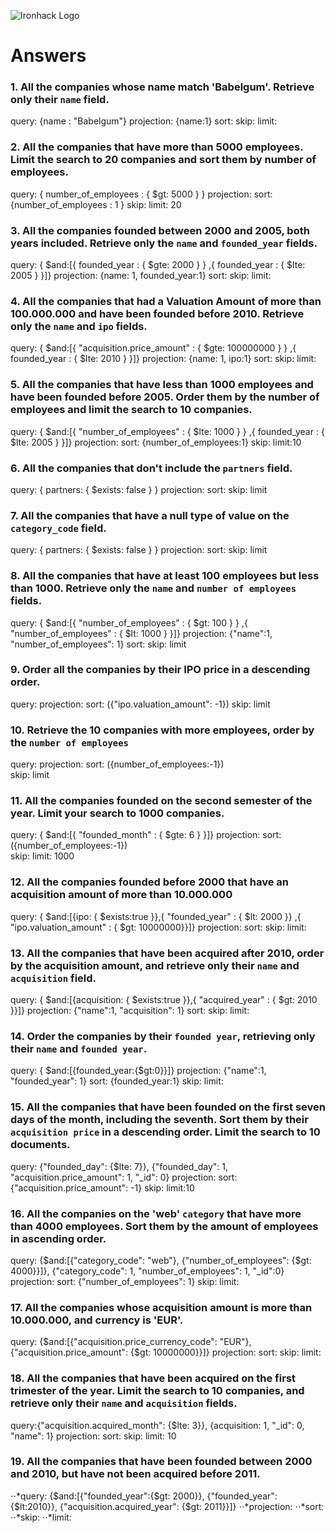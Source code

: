 ![Ironhack Logo](https://i.imgur.com/1QgrNNw.png)

# Answers

### 1. All the companies whose name match 'Babelgum'. Retrieve only their `name` field.

<!-- Your Code Goes Here -->
query: {name : "Babelgum"}
projection: {name:1}
sort:
skip:
limit: 

### 2. All the companies that have more than 5000 employees. Limit the search to 20 companies and sort them by **number of employees**.

<!-- Your Code Goes Here -->

query: { number_of_employees : { $gt: 5000 } }
projection: 
sort: {number_of_employees : 1 }
skip: 
limit: 20

### 3. All the companies founded between 2000 and 2005, both years included. Retrieve only the `name` and `founded_year` fields.

<!-- Your Code Goes Here -->

query: { $and:[{ founded_year : { $gte: 2000 } } ,{ founded_year : { $lte: 2005 } }]}
projection: {name: 1, founded_year:1}
sort:
skip:
limit: 

### 4. All the companies that had a Valuation Amount of more than 100.000.000 and have been founded before 2010. Retrieve only the `name` and `ipo` fields.

<!-- Your Code Goes Here -->

query: { $and:[{ "acquisition.price_amount" : { $gte: 100000000 } } ,{ founded_year : { $lte: 2010 } }]}
projection: {name: 1, ipo:1}
sort:
skip:
limit:

### 5. All the companies that have less than 1000 employees and have been founded before 2005. Order them by the number of employees and limit the search to 10 companies.

<!-- Your Code Goes Here -->

query: { $and:[{ "number_of_employees" : { $lte: 1000 } } ,{ founded_year : { $lte: 2005 } }]}
projection: 
sort: {number_of_employees:1}
skip:
limit:10

### 6. All the companies that don't include the `partners` field.

<!-- Your Code Goes Here -->

query:  { partners: { $exists: false } }
projection: 
sort:
skip:
limit

### 7. All the companies that have a null type of value on the `category_code` field.

<!-- Your Code Goes Here -->

query:  { partners: { $exists: false } }
projection: 
sort:
skip:
limit

### 8. All the companies that have at least 100 employees but less than 1000. Retrieve only the `name` and `number of employees` fields.

<!-- Your Code Goes Here -->

query:  { $and:[{ "number_of_employees" : { $gt: 100 } } ,{ "number_of_employees" : { $lt: 1000 } }]}
projection: {"name":1, "number_of_employees": 1}
sort:
skip:
limit

### 9. Order all the companies by their IPO price in a descending order.

<!-- Your Code Goes Here -->
query: 
projection: 
sort: ({"ipo.valuation_amount": -1})
skip:
limit

### 10. Retrieve the 10 companies with more employees, order by the `number of employees`

<!-- Your Code Goes Here -->
query: 
projection: 
sort: ({number_of_employees:-1})  
skip:
limit

### 11. All the companies founded on the second semester of the year. Limit your search to 1000 companies.

<!-- Your Code Goes Here -->

query:   { $and:[{ "founded_month" : { $gte: 6 } }]}
projection: 
sort: ({number_of_employees:-1})  
skip:
limit: 1000

### 12. All the companies founded before 2000 that have an acquisition amount of more than 10.000.000

<!-- Your Code Goes Here -->

query: { $and:[{ipo: { $exists:true }},{ "founded_year" : { $lt: 2000 }} ,{ "ipo.valuation_amount" : { $gt: 10000000}}]}
projection: 
sort: 
skip:
limit:

### 13. All the companies that have been acquired after 2010, order by the acquisition amount, and retrieve only their `name` and `acquisition` field.

<!-- Your Code Goes Here -->

query: { $and:[{acquisition: { $exists:true }},{ "acquired_year" : { $gt: 2010 }}]}
projection: {"name":1, "acquisition": 1}
sort: 
skip:
limit:

### 14. Order the companies by their `founded year`, retrieving only their `name` and `founded year`.

<!-- Your Code Goes Here -->

query: { $and:[{founded_year:{$gt:0}}]}
projection: {"name":1, "founded_year": 1}
sort: {founded_year:1}
skip:
limit:

### 15. All the companies that have been founded on the first seven days of the month, including the seventh. Sort them by their `acquisition price` in a descending order. Limit the search to 10 documents.

<!-- Your Code Goes Here -->

query: {"founded_day": {$lte: 7}}, {"founded_day": 1, "acquisition.price_amount": 1, "_id": 0}
projection: 
sort: {"acquisition.price_amount": -1}
skip:
limit:10

### 16. All the companies on the 'web' `category` that have more than 4000 employees. Sort them by the amount of employees in ascending order.

<!-- Your Code Goes Here -->

query: {$and:[{"category_code": "web"}, {"number_of_employees": {$gt: 4000}}]}, {"category_code": 1, "number_of_employees": 1, "_id":0}
projection: 
sort: {"number_of_employees": 1}
skip:
limit:

### 17. All the companies whose acquisition amount is more than 10.000.000, and currency is 'EUR'.

<!-- Your Code Goes Here -->

query: {$and:[{"acquisition.price_currency_code": "EUR"}, {"acquisition.price_amount": {$gt: 10000000}}]}
projection: 
sort: 
skip:
limit:

### 18. All the companies that have been acquired on the first trimester of the year. Limit the search to 10 companies, and retrieve only their `name` and `acquisition` fields.

<!-- Your Code Goes Here -->
query:{"acquisition.acquired_month": {$lte: 3}}, {acquisition: 1, "_id": 0, "name": 1}
projection: 
sort: 
skip:
limit: 10

### 19. All the companies that have been founded between 2000 and 2010, but have not been acquired before 2011.

<!-- Your Code Goes Here -->

⋅⋅*query: {$and:[{"founded_year":{$gt: 2000}}, {"founded_year": {$lt:2010}}, {"acquisition.acquired_year": {$gt: 2011}}]}
⋅⋅*projection: 
⋅⋅*sort: 
⋅⋅*skip:
⋅⋅*limit:
